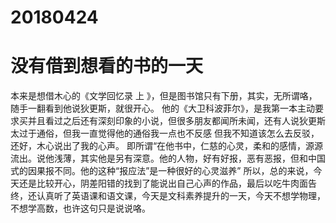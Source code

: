 # 20180424
# 没有借到想看的书的一天
本来是想借木心的《文学回忆录 上 》，但是图书馆只有下册，其实，无所谓咯，随手一翻看到他说狄更斯，就很开心。
他的《大卫科波菲尔》，是我第一本主动要求买并且看过之后还有深刻印象的小说，但很多朋友都闻所未闻，还有人说狄更斯太过于通俗，但我一直觉得他的通俗我一点也不反感
但我不知道该怎么去反驳，还好，木心说出了我的心声。
即所谓“在他书中，仁慈的心灵，柔和的感情，源源流出。说他浅薄，其实他是另有深意。他的人物，好有好报，恶有恶报，但和中国式的因果报不同。他的这种“报应法”是一种很好的心灵滋养”
所以，总的来说，今天还是比较开心，阴差阳错的找到了能说出自己心声的作品，最后以吃牛肉面告终，还认真听了英语课和语文课，今天是文科素养提升的一天，今天不想学物理，不想学高数，也许这句只是说说咯。
